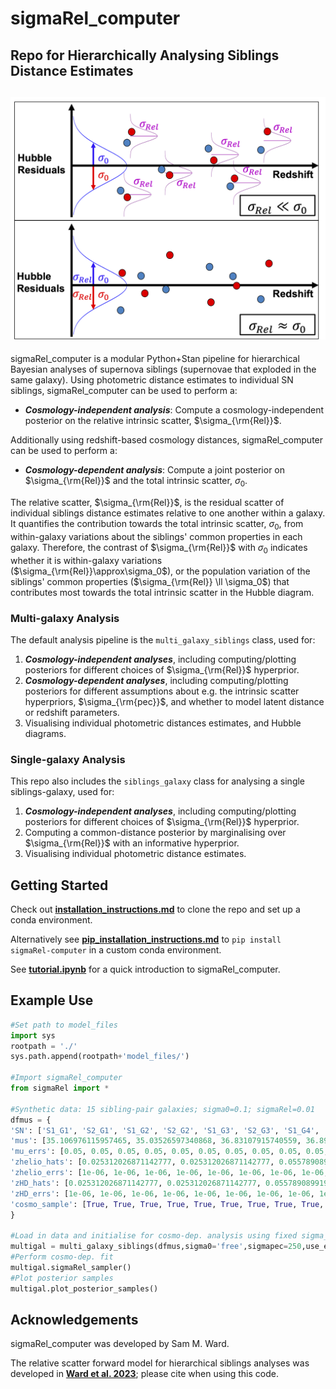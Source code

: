 # sigmaRel_computer
Repo for Hierarchically Analysing Siblings Distance Estimates
---
![Logo](logo/SigmaRelCartoon.png)
---
sigmaRel_computer is a modular Python+Stan pipeline for hierarchical Bayesian analyses of supernova siblings (supernovae that exploded in the same galaxy). Using photometric distance estimates to individual SN siblings, sigmaRel_computer can be used to perform a:
* ***Cosmology-independent analysis***: Compute a cosmology-independent posterior on the relative intrinsic scatter, $\sigma_{\rm{Rel}}$.

Additionally using redshift-based cosmology distances, sigmaRel_computer can be used to perform a:
* ***Cosmology-dependent analysis***: Compute a joint posterior on $\sigma_{\rm{Rel}}$ and the total intrinsic scatter, $\sigma_0$. 

The relative scatter, $\sigma_{\rm{Rel}}$, is the residual scatter of individual siblings distance estimates relative to one another within a galaxy. It quantifies the contribution towards the total intrinsic scatter, $\sigma_0$, from within-galaxy variations about the siblings' common properties in each galaxy. Therefore, the contrast of $\sigma_{\rm{Rel}}$ with $\sigma_0$ indicates whether it is within-galaxy variations ($\sigma_{\rm{Rel}}\approx\sigma_0$), or the population variation of the siblings' common properties ($\sigma_{\rm{Rel}} \ll \sigma_0$) that contributes most towards the total intrinsic scatter in the Hubble diagram. 

### Multi-galaxy Analysis
The default analysis pipeline is the `multi_galaxy_siblings` class, used for:
  1) ***Cosmology-independent analyses***, including computing/plotting posteriors for different choices of $\sigma_{\rm{Rel}}$ hyperprior. 
  2) ***Cosmology-dependent analyses***, including computing/plotting posteriors for different assumptions about e.g. the intrinsic scatter hyperpriors, $\sigma_{\rm{pec}}$, and whether to model latent distance or redshift parameters.
  3) Visualising individual photometric distances estimates, and Hubble diagrams.
     
### Single-galaxy Analysis
This repo also includes the `siblings_galaxy` class for analysing a single siblings-galaxy, used for:
  1) ***Cosmology-independent analyses***, including computing/plotting posteriors for different choices of $\sigma_{\rm{Rel}}$ hyperprior.
  2) Computing a common-distance posterior by marginalising over $\sigma_{\rm{Rel}}$ with an informative hyperprior.
  3) Visualising individual photometric distance estimates.

## Getting Started

Check out [**installation_instructions.md**](https://github.com/sam-m-ward/sigmaRel_computer/blob/main/installation_instructions.md) to clone the repo and set up a conda environment.

Alternatively see [**pip_installation_instructions.md**](https://github.com/sam-m-ward/sigmaRel_computer/blob/main/pip_installation_instructions.md) to `pip install sigmaRel-computer` in a custom conda environment.

See [**tutorial.ipynb**](https://github.com/sam-m-ward/sigmaRel_computer/blob/main/tutorial.ipynb) for a quick introduction to sigmaRel_computer.

## Example Use

```python
#Set path to model_files
import sys
rootpath = './'
sys.path.append(rootpath+'model_files/')

#Import sigmaRel_computer
from sigmaRel import *

#Synthetic data: 15 sibling-pair galaxies; sigma0=0.1; sigmaRel=0.01
dfmus = {
'SN': ['S1_G1', 'S2_G1', 'S1_G2', 'S2_G2', 'S1_G3', 'S2_G3', 'S1_G4', 'S2_G4', 'S1_G5', 'S2_G5', 'S1_G6', 'S2_G6', 'S1_G7', 'S2_G7', 'S1_G8', 'S2_G8', 'S1_G9', 'S2_G9', 'S1_G10', 'S2_G10', 'S1_G11', 'S2_G11', 'S1_G12', 'S2_G12', 'S1_G13', 'S2_G13', 'S1_G14', 'S2_G14', 'S1_G15', 'S2_G15'], 'Galaxy': ['G1', 'G1', 'G2', 'G2', 'G3', 'G3', 'G4', 'G4', 'G5', 'G5', 'G6', 'G6', 'G7', 'G7', 'G8', 'G8', 'G9', 'G9', 'G10', 'G10', 'G11', 'G11', 'G12', 'G12', 'G13', 'G13', 'G14', 'G14', 'G15', 'G15'],
'mus': [35.106976115957465, 35.03526597340868, 36.83107915740559, 36.893906053332145, 35.2557424918456, 35.27092132371533, 34.40281973787297, 34.36608598937359, 37.129838540516516, 37.04959329387558, 36.11926041073685, 36.07068367746133, 37.59776498381559, 37.557724421424005, 36.20141010582293, 36.25286074492239, 37.67391556059631, 37.71006833495005, 36.93762508216655, 36.86242928977509, 37.695246044925305, 37.6851755445182, 36.63180632432816, 36.618709339412874, 37.85050920083928, 37.90525141513808, 36.09793302296473, 36.10607890014568, 35.652157744703736, 35.676332232572356],
'mu_errs': [0.05, 0.05, 0.05, 0.05, 0.05, 0.05, 0.05, 0.05, 0.05, 0.05, 0.05, 0.05, 0.05, 0.05, 0.05, 0.05, 0.05, 0.05, 0.05, 0.05, 0.05, 0.05, 0.05, 0.05, 0.05, 0.05, 0.05, 0.05, 0.05, 0.05],
'zhelio_hats': [0.025312026871142777, 0.025312026871142777, 0.05578908991913875, 0.05578908991913875, 0.027784922713810972, 0.027784922713810972, 0.01829057323455145, 0.01829057323455145, 0.057569954799814214, 0.057569954799814214, 0.04239258317190128, 0.04239258317190128, 0.08019072806161756, 0.08019072806161756, 0.03994542882436594, 0.03994542882436594, 0.08067300293135135, 0.08067300293135135, 0.055588532681127296, 0.055588532681127296, 0.0826060076991514, 0.0826060076991514, 0.04868689976235743, 0.04868689976235743, 0.09419306106244194, 0.09419306106244194, 0.037131737714328185, 0.037131737714328185, 0.03201362178571704, 0.03201362178571704],
'zhelio_errs': [1e-06, 1e-06, 1e-06, 1e-06, 1e-06, 1e-06, 1e-06, 1e-06, 1e-06, 1e-06, 1e-06, 1e-06, 1e-06, 1e-06, 1e-06, 1e-06, 1e-06, 1e-06, 1e-06, 1e-06, 1e-06, 1e-06, 1e-06, 1e-06, 1e-06, 1e-06, 1e-06, 1e-06, 1e-06, 1e-06],
'zHD_hats': [0.025312026871142777, 0.025312026871142777, 0.05578908991913875, 0.05578908991913875, 0.027784922713810972, 0.027784922713810972, 0.01829057323455145, 0.01829057323455145, 0.057569954799814214, 0.057569954799814214, 0.04239258317190128, 0.04239258317190128, 0.08019072806161756, 0.08019072806161756, 0.03994542882436594, 0.03994542882436594, 0.08067300293135135, 0.08067300293135135, 0.055588532681127296, 0.055588532681127296, 0.0826060076991514, 0.0826060076991514, 0.04868689976235743, 0.04868689976235743, 0.09419306106244194, 0.09419306106244194, 0.037131737714328185, 0.037131737714328185, 0.03201362178571704, 0.03201362178571704],
'zHD_errs': [1e-06, 1e-06, 1e-06, 1e-06, 1e-06, 1e-06, 1e-06, 1e-06, 1e-06, 1e-06, 1e-06, 1e-06, 1e-06, 1e-06, 1e-06, 1e-06, 1e-06, 1e-06, 1e-06, 1e-06, 1e-06, 1e-06, 1e-06, 1e-06, 1e-06, 1e-06, 1e-06, 1e-06, 1e-06, 1e-06],
'cosmo_sample': [True, True, True, True, True, True, True, True, True, True, True, True, True, True, True, True, True, True, True, True, True, True, True, True, True, True, True, True, True, True]
}

#Load in data and initialise for cosmo-dep. analysis using fixed sigma_pec=250km/s.
multigal = multi_galaxy_siblings(dfmus,sigma0='free',sigmapec=250,use_external_distances=True,rootpath=rootpath)
#Perform cosmo-dep. fit
multigal.sigmaRel_sampler()
#Plot posterior samples
multigal.plot_posterior_samples()
```

## Acknowledgements

sigmaRel_computer was developed by Sam M. Ward. 

The relative scatter forward model for hierarchical siblings analyses was developed in [**Ward et al. 2023**](https://ui.adsabs.harvard.edu/abs/2022arXiv220910558W/abstract); please cite when using this code.


